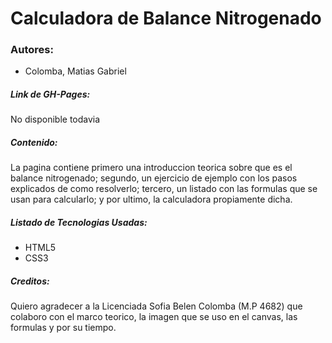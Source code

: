 # Calculadora de Balance Nitrogenado

### Autores:

* Colomba, Matias Gabriel

##### Link de GH-Pages:

No disponible todavia

##### Contenido:

La pagina contiene primero una introduccion teorica sobre que es el balance nitrogenado; segundo, un ejercicio de
ejemplo con los pasos explicados de como resolverlo; tercero, un listado con las formulas que se usan para calcularlo; y
por ultimo, la calculadora propiamente dicha.

##### Listado de Tecnologias Usadas:

* HTML5
* CSS3

##### Creditos:

Quiero agradecer a la Licenciada Sofia Belen Colomba (M.P 4682) que colaboro con el marco teorico, la imagen que se uso
en el canvas, las formulas y por su tiempo.
